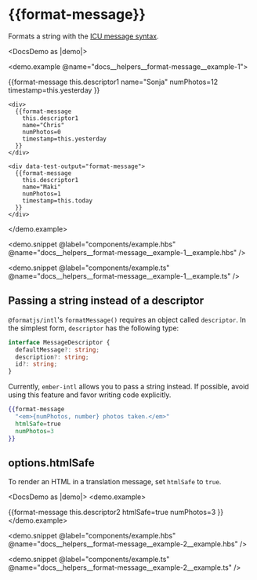 # &#123;&#123;format-message&#125;&#125;

Formats a string with the [ICU message syntax](https://formatjs.github.io/docs/core-concepts/icu-syntax/).

<DocsDemo as |demo|>
  <LocaleSwitcher />

  <demo.example @name="docs__helpers__format-message__example-1">
    <div>
      {{format-message
        this.descriptor1
        name="Sonja"
        numPhotos=12
        timestamp=this.yesterday
      }}
    </div>

    <div>
      {{format-message
        this.descriptor1
        name="Chris"
        numPhotos=0
        timestamp=this.yesterday
      }}
    </div>

    <div data-test-output="format-message">
      {{format-message
        this.descriptor1
        name="Maki"
        numPhotos=1
        timestamp=this.today
      }}
    </div>
  </demo.example>

  <demo.snippet
    @label="components/example.hbs"
    @name="docs__helpers__format-message__example-1__example.hbs"
  />

  <demo.snippet
    @label="components/example.ts"
    @name="docs__helpers__format-message__example-1__example.ts"
  />
</DocsDemo>


## Passing a string instead of a descriptor

`@formatjs/intl`'s `formatMessage()` requires an object called `descriptor`. In the simplest form, `descriptor` has the following type:

```ts
interface MessageDescriptor {
  defaultMessage?: string;
  description?: string;
  id?: string;
}
```

Currently, `ember-intl` allows you to pass a string instead. If possible, avoid using this feature and favor writing code explicitly.

```hbs
{{format-message
  "<em>{numPhotos, number} photos taken.</em>"
  htmlSafe=true
  numPhotos=3
}}
```


## options.htmlSafe

To render an HTML in a translation message, set `htmlSafe` to `true`.

<DocsDemo as |demo|>
  <demo.example>
    <div>
      {{format-message
        this.descriptor2
        htmlSafe=true
        numPhotos=3
      }}
    </div>
  </demo.example>

  <demo.snippet
    @label="components/example.hbs"
    @name="docs__helpers__format-message__example-2__example.hbs"
  />

  <demo.snippet
    @label="components/example.ts"
    @name="docs__helpers__format-message__example-2__example.ts"
  />
</DocsDemo>

